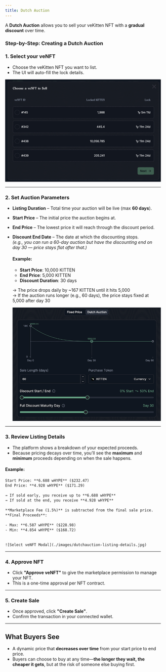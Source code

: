 ```yaml
---
title: Dutch Auction
---
```


A **Dutch Auction** allows you to sell your veKitten NFT with a **gradual discount** over time.

### Step-by-Step: Creating a Dutch Auction


### 1. **Select your veNFT**

- Choose the veKitten NFT you want to list.
- The UI will auto-fill the lock details.

![Select veNFT Modal](./images/select.jpg)

---

### 2. **Set Auction Parameters**

- **Listing Duration** – Total time your auction will be live (max **60 days**).
- **Start Price** – The initial price the auction begins at.
- **End Price** – The lowest price it will reach through the discount period.
- **Discount End Date** – The date at which the discounting stops.  
  _(e.g., you can run a 60-day auction but have the discounting end on day 30 — price stays flat after that.)_

  #### Example:
   - **Start Price**: 10,000 KITTEN  
   - **End Price**: 5,000 KITTEN  
   - **Discount Duration**: 30 days  

   → The price drops daily by ~167 KITTEN until it hits 5,000  
   → If the auction runs longer (e.g., 60 days), the price stays fixed at 5,000 after day 30

   ![Select veNFT Modal](./images/dutchauction-parameters.jpg)

---

### 3. **Review Listing Details**

  * The platform shows a breakdown of your expected proceeds.
  * Because pricing decays over time, you’ll see the **maximum** and **minimum** proceeds depending on when the sale happens.

  #### Example:

    Start Price: **6.688 wHYPE** ($232.47) 
    End Price: **4.928 wHYPE** ($171.29)  

    → If sold early, you receive up to **6.688 wHYPE**  
    → If sold at the end, you receive **4.928 wHYPE**

    **Marketplace Fee (1.5%)** is subtracted from the final sale price.  
    **Final Proceeds**:

    - Max: **6.587 wHYPE** ($228.98)  
    - Min: **4.854 wHYPE** ($168.72)


    ![Select veNFT Modal](./images/dutchauction-listing-details.jpg)

---

### 4. **Approve NFT**

- Click **"Approve veNFT"** to give the marketplace permission to manage your NFT.
- This is a one-time approval per NFT contract.

---

### 5. **Create Sale**

- Once approved, click **"Create Sale"**.
- Confirm the transaction in your connected wallet.

---

## What Buyers See

- A dynamic price that **decreases over time** from your start price to end price.
- Buyers can choose to buy at any time—**the longer they wait, the cheaper it gets**, but at the risk of someone else buying first.
